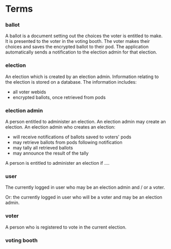 # Terms

### ballot
A ballot is a document setting out the choices the voter is entitled to make.  It is presented to the voter in the voting booth.  The voter makes their choices and saves the encrypted ballot to their pod.  The application automatically sends a notification to the election admin for that election. 


### election
An election which is created by an election admin.  Information relating to the election is stored on a database. The information includes:

* all voter webids
* encrypted ballots, once retrieved from pods


### election admin
A person entitled to administer an election. An election admin may create an election.  An election admin who creates an election:

* will receive notifications of ballots saved to voters' pods
* may retrieve ballots from pods following notification
* may tally all retrieved ballots
* may announce the result of the tally

A person is entitled to administer an election if ....


### user
The currently logged in user who may be an election admin and / or a voter.  

Or: the currently logged in user who will be a voter and may be an election admin.

### voter
A person who is registered to vote in the current election.

### voting booth

